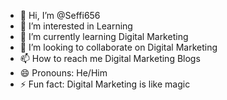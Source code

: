 - 👋 Hi, I’m @Seffi656
- 👀 I’m interested in Learning
- 🌱 I’m currently learning Digital Marketing
- 💞️ I’m looking to collaborate on Digital Marketing
- 📫 How to reach me Digital Marketing Blogs
- 😄 Pronouns: He/Him
- ⚡ Fun fact: Digital Marketing is like magic

<!---
Seffi656/Seffi656 is a ✨ special ✨ repository because its `README.md` (this file) appears on your GitHub profile.
You can click the Preview link to take a look at your changes.
--->
